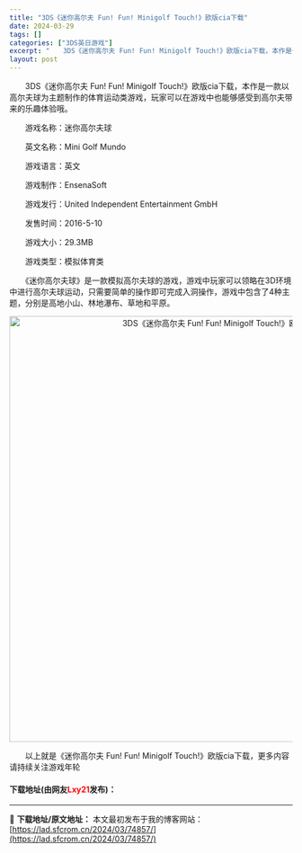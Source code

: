 ```yaml
---
title: "3DS《迷你高尔夫 Fun! Fun! Minigolf Touch!》欧版cia下载"
date: 2024-03-29
tags: []
categories: ["3DS英日游戏"]
excerpt: "　　3DS《迷你高尔夫 Fun! Fun! Minigolf Touch!》欧版cia下载，本作是一款以高尔夫球为主题制作的体育运动类游戏，玩家可以在游戏中也能够感受到高尔夫带来的乐趣体验哦。 　　游戏名称：迷你高尔夫球 　　英文名称：Mini Golf Mundo 　　游戏语言：英文 　　游戏制作&hellip;"
layout: post
---
```


 <p>　　3DS《迷你高尔夫 Fun! Fun! Minigolf Touch!》欧版cia下载，本作是一款以高尔夫球为主题制作的体育运动类游戏，玩家可以在游戏中也能够感受到高尔夫带来的乐趣体验哦。</p> <p>　　游戏名称：迷你高尔夫球</p> <p>　　英文名称：Mini Golf Mundo</p> <p>　　游戏语言：英文</p> <p>　　游戏制作：EnsenaSoft</p> <p>　　游戏发行：United Independent Entertainment GmbH</p> <p>　　发售时间：2016-5-10</p> <p>　　游戏大小：29.3MB</p> <p>　　游戏类型：模拟体育类</p> <p>　　《迷你高尔夫球》是一款模拟高尔夫球的游戏，游戏中玩家可以领略在3D环境中进行高尔夫球运动，只需要简单的操作即可完成入洞操作，游戏中包含了4种主题，分别是高地小山、林地瀑布、草地和平原。</p> <p align="center"><img align="" border="0" src="https://lad.sfcrom.cn/wp-content/uploads/2024/03/20240329_660633ca03883.jpg" width="758" alt="3DS《迷你高尔夫 Fun! Fun! Minigolf Touch!》欧版cia下载" /></p> <p>　　以上就是《迷你高尔夫 Fun! Fun! Minigolf Touch!》欧版cia下载，更多内容请持续关注游戏年轮</p> <p><h4>下载地址(由网友<font color="red">Lxy21</font>发布)：</h4></p> 

---
📖 **下载地址/原文地址：** 本文最初发布于我的博客网站：[https://lad.sfcrom.cn/2024/03/74857/](https://lad.sfcrom.cn/2024/03/74857/)
